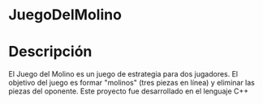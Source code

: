 # JuegoDelMolino
# Descripción
El Juego del Molino es un juego de estrategia para dos jugadores. El objetivo del juego es formar "molinos" (tres piezas en línea) y eliminar las piezas del oponente. Este proyecto fue desarrollado en el lenguaje C++
